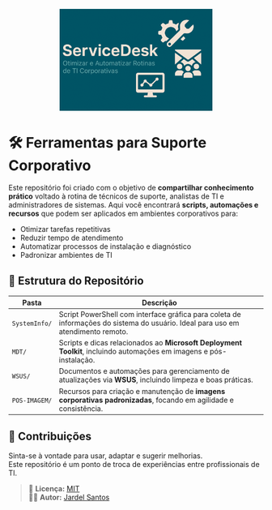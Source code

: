 <p align="center">
  <img src="./assets/banner-servicedesk.png" alt="Banner do Projeto" width="60%">
</p>

# 🛠️ Ferramentas para Suporte Corporativo

Este repositório foi criado com o objetivo de **compartilhar conhecimento prático** voltado à rotina de técnicos de suporte, analistas de TI e administradores de sistemas. Aqui você encontrará **scripts, automações e recursos** que podem ser aplicados em ambientes corporativos para:

- Otimizar tarefas repetitivas
- Reduzir tempo de atendimento
- Automatizar processos de instalação e diagnóstico
- Padronizar ambientes de TI

## 📂 Estrutura do Repositório

| Pasta            | Descrição                                                                 |
|------------------|---------------------------------------------------------------------------|
| `SystemInfo/`    | Script PowerShell com interface gráfica para coleta de informações do sistema do usuário. Ideal para uso em atendimento remoto. |
| `MDT/`           | Scripts e dicas relacionados ao **Microsoft Deployment Toolkit**, incluindo automações em imagens e pós-instalação. |
| `WSUS/`          | Documentos e automações para gerenciamento de atualizações via **WSUS**, incluindo limpeza e boas práticas. |
| `POS-IMAGEM/`    | Recursos para criação e manutenção de **imagens corporativas padronizadas**, focando em agilidade e consistência. |

## 🤝 Contribuições

Sinta-se à vontade para usar, adaptar e sugerir melhorias.  
Este repositório é um ponto de troca de experiências entre profissionais de TI.

> 💼 **Licença:** [MIT](LICENSE)  
> 🙋‍♂️ **Autor:** [Jardel Santos](https://www.linkedin.com/in/jardel-santos-2012)

